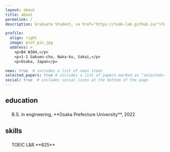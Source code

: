 ```yaml
---
layout: about
title: about
permalink: /
description: Graduate Student, <a href="https://tode-lab.github.io/">Tode Lab</a>

profile:
  align: right
  image: prof_pic.jpg
  address: >
    <p>B4 W304,</p>
    <p>1-1 Gakuen-cho, Naka-ku, Sakai,</p>
    <p>Osaka, Japan</p>

news: true  # includes a list of news items
selected_papers: true # includes a list of papers marked as "selected={true}"
social: true  # includes social icons at the bottom of the page
---
```


<h2>education</h2>
<i class="fas fa-graduation-cap" style="font-size: 20px; padding:10px;"></i> B.S. in engineering, **Osaka Prefecture University**, 2022


<h2>skills</h2>
<i class="fas fa-language" style="font-size: 20px; padding:10px;"></i> TOEIC L&R **825**
